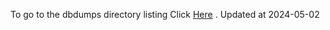 To go to the dbdumps directory listing Click [Here](https://ipfs.io/ipfs/bafkreie5ertlswgzpm3jn5xrudyaesler64e3y2yknlew44fwsfdwpxksy) . Updated at 2024-05-02